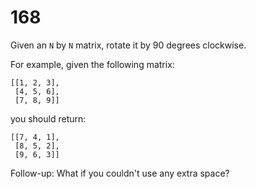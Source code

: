 [_metadata_:number]:-      "168"
[_metadata_:difficulty]:-  "Medium"
[_metadata_:asker]:-       "Facebook"
[_metadata_:tags]:-        "matrix"

# 168

Given an `N` by `N` matrix, rotate it by 90 degrees clockwise.

For example, given the following matrix:

```
[[1, 2, 3],
 [4, 5, 6],
 [7, 8, 9]]
```

you should return:

```
[[7, 4, 1],
 [8, 5, 2],
 [9, 6, 3]]
```

Follow-up: What if you couldn't use any extra space?
